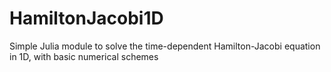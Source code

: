 # HamiltonJacobi1D
Simple Julia module to solve the time-dependent Hamilton-Jacobi equation in 1D, with basic numerical schemes 
